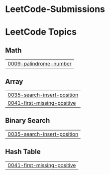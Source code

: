 # LeetCode-Submissions
<!---LeetCode Topics Start-->
# LeetCode Topics
## Math
|  |
| ------- |
| [0009-palindrome-number](https://github.com/Divyanshukrishna/LeetCode-Submissions/tree/master/0009-palindrome-number) |
## Array
|  |
| ------- |
| [0035-search-insert-position](https://github.com/Divyanshukrishna/LeetCode-Submissions/tree/master/0035-search-insert-position) |
| [0041-first-missing-positive](https://github.com/Divyanshukrishna/LeetCode-Submissions/tree/master/0041-first-missing-positive) |
## Binary Search
|  |
| ------- |
| [0035-search-insert-position](https://github.com/Divyanshukrishna/LeetCode-Submissions/tree/master/0035-search-insert-position) |
## Hash Table
|  |
| ------- |
| [0041-first-missing-positive](https://github.com/Divyanshukrishna/LeetCode-Submissions/tree/master/0041-first-missing-positive) |
<!---LeetCode Topics End-->